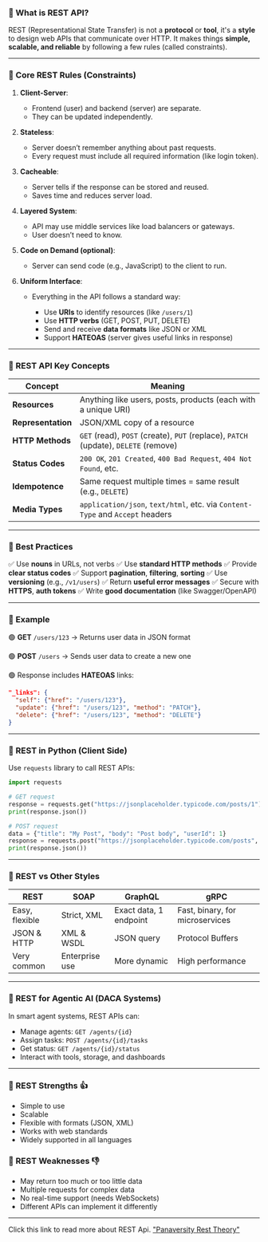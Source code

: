 

### 🔹 What is REST API?

REST (Representational State Transfer) is not a **protocol** or **tool**, it's a **style** to design web APIs that communicate over HTTP. It makes things **simple, scalable, and reliable** by following a few rules (called constraints).

---

### 🔹 Core REST Rules (Constraints)

1. **Client-Server**:

   * Frontend (user) and backend (server) are separate.
   * They can be updated independently.

2. **Stateless**:

   * Server doesn’t remember anything about past requests.
   * Every request must include all required information (like login token).

3. **Cacheable**:

   * Server tells if the response can be stored and reused.
   * Saves time and reduces server load.

4. **Layered System**:

   * API may use middle services like load balancers or gateways.
   * User doesn’t need to know.

5. **Code on Demand (optional)**:

   * Server can send code (e.g., JavaScript) to the client to run.

6. **Uniform Interface**:

   * Everything in the API follows a standard way:

     * Use **URIs** to identify resources (like `/users/1`)
     * Use **HTTP verbs** (GET, POST, PUT, DELETE)
     * Send and receive **data formats** like JSON or XML
     * Support **HATEOAS** (server gives useful links in response)

---

### 🔹 REST API Key Concepts

| Concept            | Meaning                                                                             |
| ------------------ | ----------------------------------------------------------------------------------- |
| **Resources**      | Anything like users, posts, products (each with a unique URI)                       |
| **Representation** | JSON/XML copy of a resource                                                         |
| **HTTP Methods**   | `GET` (read), `POST` (create), `PUT` (replace), `PATCH` (update), `DELETE` (remove) |
| **Status Codes**   | `200 OK`, `201 Created`, `400 Bad Request`, `404 Not Found`, etc.                   |
| **Idempotence**    | Same request multiple times = same result (e.g., `DELETE`)                          |
| **Media Types**    | `application/json`, `text/html`, etc. via `Content-Type` and `Accept` headers       |

---

### 🔹 Best Practices

✅ Use **nouns** in URLs, not verbs
✅ Use **standard HTTP methods**
✅ Provide **clear status codes**
✅ Support **pagination**, **filtering**, **sorting**
✅ Use **versioning** (e.g., `/v1/users`)
✅ Return **useful error messages**
✅ Secure with **HTTPS**, **auth tokens**
✅ Write **good documentation** (like Swagger/OpenAPI)

---

### 🔹 Example

🟢 **GET** `/users/123`
→ Returns user data in JSON format

🟢 **POST** `/users`
→ Sends user data to create a new one

🟢 Response includes **HATEOAS** links:

```json
"_links": {
  "self": {"href": "/users/123"},
  "update": {"href": "/users/123", "method": "PATCH"},
  "delete": {"href": "/users/123", "method": "DELETE"}
}
```

---

### 🔹 REST in Python (Client Side)

Use `requests` library to call REST APIs:

```python
import requests

# GET request
response = requests.get("https://jsonplaceholder.typicode.com/posts/1")
print(response.json())

# POST request
data = {"title": "My Post", "body": "Post body", "userId": 1}
response = requests.post("https://jsonplaceholder.typicode.com/posts", json=data)
print(response.json())
```

---

### 🔹 REST vs Other Styles

| REST           | SOAP           | GraphQL                | gRPC                            |
| -------------- | -------------- | ---------------------- | ------------------------------- |
| Easy, flexible | Strict, XML    | Exact data, 1 endpoint | Fast, binary, for microservices |
| JSON & HTTP    | XML & WSDL     | JSON query             | Protocol Buffers                |
| Very common    | Enterprise use | More dynamic           | High performance                |

---

### 🔹 REST for Agentic AI (DACA Systems)

In smart agent systems, REST APIs can:

* Manage agents: `GET /agents/{id}`
* Assign tasks: `POST /agents/{id}/tasks`
* Get status: `GET /agents/{id}/status`
* Interact with tools, storage, and dashboards

---

### 🔹 REST Strengths 👍

* Simple to use
* Scalable
* Flexible with formats (JSON, XML)
* Works with web standards
* Widely supported in all languages

### 🔹 REST Weaknesses 👎

* May return too much or too little data
* Multiple requests for complex data
* No real-time support (needs WebSockets)
* Different APIs can implement it differently

---
Click this link to read more about REST Api.
["Panaversity Rest Theory"](https://github.com/panaversity/learn-agentic-ai/tree/main/03_ai_protocols/01_mcp/02_rest)
